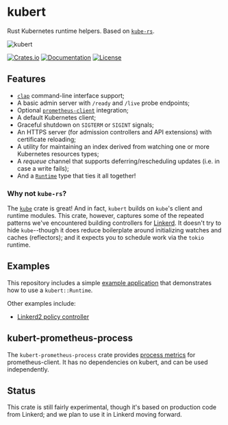 # kubert

Rust Kubernetes runtime helpers. Based on [`kube-rs`][krs].

![kubert](https://user-images.githubusercontent.com/240738/154825590-5a94ca46-a453-4037-a738-26663b2c8630.png)

[![Crates.io][crate-badge]][crate-url]
[![Documentation][docs-badge]][docs-url]
[![License](https://img.shields.io/crates/l/kubert)](LICENSE)

[crate-badge]: https://img.shields.io/crates/v/kubert.svg
[crate-url]: https://crates.io/crates/kubert
[docs-badge]: https://docs.rs/kubert/badge.svg
[docs-url]: https://docs.rs/kubert

## Features

* [`clap`](https://docs.rs/clap) command-line interface support;
* A basic admin server with `/ready` and `/live` probe endpoints;
* Optional [`prometheus-client`][pc] integration;
* A default Kubernetes client;
* Graceful shutdown on `SIGTERM` or `SIGINT` signals;
* An HTTPS server (for admission controllers and API extensions) with
  certificate reloading;
* A utility for maintaining an index derived from watching one or more
  Kubernetes resources types;
* A _requeue_ channel that supports deferring/rescheduling updates (i.e. in case
  a write fails);
* And a [`Runtime`][rt] type that ties it all together!

### Why not `kube-rs`?

The [`kube`][krs] crate is great! And in fact, `kubert` builds on `kube`'s
client and runtime modules. This crate, however, captures some of the repeated
patterns we've encountered building controllers for
[Linkerd](https://github.com/linkerd/linkerd2). It doesn't try to hide
`kube`--though it does reduce boilerplate around initializing watches and caches
(reflectors); and it expects you to schedule work via the `tokio` runtime.

## Examples

This repository includes a simple [example application](./examples) that
demonstrates how to use a `kubert::Runtime`.

Other examples include:

* [Linkerd2 policy controller](https://github.com/linkerd/linkerd2/blob/d4543cd86e427b241ce961b50dd83b1738c0b069/policy-controller/src/main.rs)

## kubert-prometheus-process

The `kubert-prometheus-process` crate provides [process metrics][pm] for
prometheus-client. It has no dependencies on kubert, and can be used
independently.

## Status

This crate is still fairly experimental, though it's based on production code
from Linkerd; and we plan to use it in Linkerd moving forward.

[krs]: https://docs.rs/kube
[pc]: https://docs.rs/prometheus-client
[pm]: https://prometheus.io/docs/instrumenting/writing_clientlibs/#process-metrics
[rt]: https://docs.rs/kubert/latest/kubert/runtime/struct.Runtime.html
